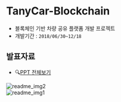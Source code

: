 # TanyCar-Blockchain

- 블록체인 기반 차량 공유 플랫폼 개발 프로젝트     
- 개발기간 : `2018/06/30~12/18`


## 발표자료
- 🔍[PPT 전체보기][src1]
     
![readme_img2](https://github.com/kimg1623/TanyCar_Blockchain/assets/40616792/68422ca9-f61d-4ac2-a6bb-1580cf96dde0)    
![readme_img1](https://github.com/kimg1623/TanyCar_Blockchain/assets/40616792/70e1cbf7-03e4-427a-b73d-c36e5c27801a)    


  [src1]: https://drive.google.com/file/d/1_Gl401ExecsLm1FWENXnAOgejI4xEwmW/view?usp=sharing
